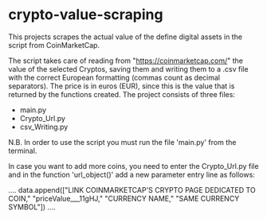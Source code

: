 # crypto-value-scraping
This projects scrapes the actual value of the define digital assets in the script from CoinMarketCap.

The script takes care of reading from "https://coinmarketcap.com/" the value of the selected Cryptos, saving them and writing them to a .csv file with the correct European formatting (commas count as decimal separators). The price is in euros (EUR), since this is the value that is returned by the functions created.
The project consists of three files:
- main.py
- Crypto_Url.py
- csv_Writing.py

N.B. In order to use the script you must run the file 'main.py' from the terminal.

In case you want to add more coins, you need to enter the Crypto_Url.py file and in the function 'url_object()' add a new parameter entry line as follows:

....
	data.append(["LINK COINMARKETCAP'S CRYPTO PAGE DEDICATED TO COIN," "priceValue___11gHJ," "CURRENCY NAME," "SAME CURRENCY SYMBOL"])
....
